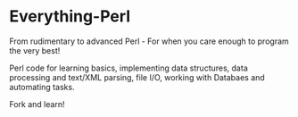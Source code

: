 # Everything-Perl

From rudimentary to advanced Perl -  For when you care enough to program the very best!

Perl code for learning basics, implementing data structures, data processing and text/XML parsing, file I/O, working with Databaes and automating tasks.

Fork and learn!
